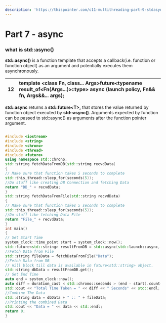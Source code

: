 ```yaml
---
description: 'https://thispointer.com/c11-multithreading-part-9-stdasync-tutorial-example/'
---
```


# Part 7 - async

### what is std::async\(\)

**std::async\(\)** is a function template that accepts a callback\(i.e. function or function object\) as an argument and potentially executes them asynchronously.

| 12 | template &lt;class Fn, class... Args&gt;future&lt;typename result\_of&lt;Fn\(Args...\)&gt;::type&gt; async \(launch policy, Fn&& fn, Args&&... args\); |
| :--- | :--- |


**std::async** returns a **std::future&lt;T&gt;,** that stores the value returned by function object executed by **std::async\(\)**. Arguments expected by function can be passed to std::async\(\) as arguments after the function pointer argument.

```cpp

#include <iostream>
#include <string>
#include <chrono>
#include <thread>
#include <future>
using namespace std::chrono;
std::string fetchDataFromDB(std::string recvdData)
{
// Make sure that function takes 5 seconds to complete
std::this_thread::sleep_for(seconds(5));
//Do stuff like creating DB Connection and fetching Data
return "DB_" + recvdData;
}
std::string fetchDataFromFile(std::string recvdData)
{
// Make sure that function takes 5 seconds to complete
std::this_thread::sleep_for(seconds(5));
//Do stuff like fetching Data File
return "File_" + recvdData;
}
int main()
{
// Get Start Time
system_clock::time_point start = system_clock::now();
std::future<std::string> resultFromDB = std::async(std::launch::async, fetchDataFromDB, "Data");
//Fetch Data from File
std::string fileData = fetchDataFromFile("Data");
//Fetch Data from DB
// Will block till data is available in future<std::string> object.
std::string dbData = resultFromDB.get();
// Get End Time
auto end = system_clock::now();
auto diff = duration_cast < std::chrono::seconds > (end - start).count();
std::cout << "Total Time Taken = " << diff << " Seconds" << std::endl;
//Combine The Data
std::string data = dbData + " :: " + fileData;
//Printing the combined Data
std::cout << "Data = " << data << std::endl;
return 0;
}

```

